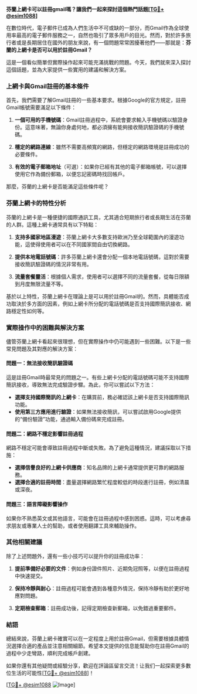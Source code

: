 **芬蘭上網卡可以註冊gmail嗎？讓我們一起來探討這個熱門話題[[TG💪+ @esim1088](https://t.me/s/esim1088)]**

在數位時代，電子郵件已成為人們生活中不可或缺的一部分，而Gmail作為全球使用率最高的電子郵件服務之一，自然也吸引了眾多用戶的目光。然而，對於許多旅行者或是長期居住在國外的朋友來說，有一個問題常常困擾著他們——那就是：**芬蘭的上網卡是否可以用於註冊Gmail？**

這是一個看似簡單但實際操作起來可能充滿挑戰的問題。今天，我們就來深入探討這個話題，並為大家提供一些實用的建議和解決方案。

### 上網卡與Gmail註冊的基本條件

首先，我們需要了解Gmail註冊的一些基本要求。根據Google的官方規定，註冊Gmail帳號需要滿足以下條件：

1. **一個可用的手機號碼**：Gmail註冊過程中，系統會要求輸入手機號碼以驗證身份。這意味著，無論你身處何地，都必須擁有能夠接收簡訊驗證碼的手機號碼。
   
2. **穩定的網路連線**：雖然不需要高頻寬的網路，但穩定的網路環境是註冊成功的必要條件。

3. **有效的電子郵箱地址**（可選）：如果你已經有其他的電子郵箱帳號，可以選擇使用它作為備份郵箱，以便忘記密碼時找回帳戶。

那麼，芬蘭的上網卡是否能滿足這些條件呢？

### 芬蘭上網卡的特性分析

芬蘭的上網卡是一種便捷的國際通訊工具，尤其適合短期旅行者或長期生活在芬蘭的人群。這種上網卡通常具有以下特點：

1. **支持多國家地區漫遊**：芬蘭上網卡大多數支持歐洲乃至全球範圍內的漫遊功能，這使得使用者可以在不同國家間自由切換網路。

2. **提供本地電話號碼**：許多芬蘭上網卡還會分配一個本地電話號碼，這對於需要接收簡訊驗證碼的情況非常有用。

3. **流量套餐靈活**：根據個人需求，使用者可以選擇不同的流量套餐，從每日限額到月度無限流量不等。

基於以上特性，芬蘭上網卡在理論上是可以用於註冊Gmail的。然而，具體能否成功取決於多方面的因素，例如上網卡所分配的電話號碼是否支持國際簡訊接收、網路穩定性如何等。

### 實際操作中的困難與解決方案

儘管芬蘭上網卡看起來很理想，但在實際操作中仍可能遇到一些困難。以下是一些常見問題及其對應的解決方案：

#### 問題一：無法接收簡訊驗證碼

這是註冊Gmail時最常見的問題之一。有些上網卡分配的電話號碼可能不支持國際簡訊接收，導致無法完成驗證步驟。為此，你可以嘗試以下方法：

- **選擇支持國際簡訊的上網卡**：在購買前，務必確認該上網卡是否支持國際簡訊功能。
- **使用第三方應用進行驗證**：如果無法接收簡訊，可以嘗試啟用Google提供的“備份驗證”功能，通過輸入備份碼來完成註冊。

#### 問題二：網路不穩定影響註冊過程

網路不穩定可能會導致註冊過程中斷或失敗。為了避免這種情況，建議採取以下措施：

- **選擇信譽良好的上網卡供應商**：知名品牌的上網卡通常提供更可靠的網路服務。
- **選擇合適的註冊時間**：盡量選擇網路繁忙程度較低的時段進行註冊，例如清晨或深夜。

#### 問題三：語言障礙影響操作

如果你不熟悉英文或其他語言，可能會在註冊過程中感到困惑。這時，可以考慮尋求朋友或專業人士的幫助，或者使用翻譯工具來輔助操作。

### 其他相關建議

除了上述問題外，還有一些小技巧可以提升你的註冊成功率：

1. **提前準備好必要的文件**：例如身份證件照片、近期免冠照等，以便在註冊過程中快速提交。
   
2. **保持冷靜與耐心**：註冊過程可能會遇到各種意外情況，保持冷靜有助於更好地應對問題。

3. **定期檢查郵箱**：註冊成功後，記得定期檢查新郵箱，以免錯過重要郵件。

### 結語

總結來說，芬蘭上網卡確實可以在一定程度上用於註冊Gmail，但需要根據具體情況選擇合適的產品並注意相關細節。希望本文提供的信息能幫助你在註冊Gmail的過程中少走彎路，順利完成帳戶創建。

如果你還有其他疑問或經驗分享，歡迎在評論區留言交流！让我们一起探索更多數位生活的可能性[[TG💪+ @esim1088](https://t.me/s/esim1088)]！

[[TG💪+ @esim1088](https://t.me/s/esim1088) ![Image](https://i.postimg.cc/4NQfJmqS/Snipaste-2025-05-13-00-14-12.png)]
